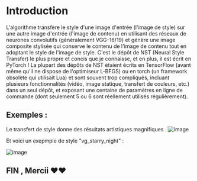 # Introduction

 L'algorithme transfère le style d'une image d'entrée (l'image de style) sur une autre image d'entrée (l'image de contenu) en utilisant des réseaux de neurones convolutifs (généralement VGG-16/19) et génère une image composite stylisée qui conserve le contenu de l'image de contenu tout en adoptant le style de l'image de style.
C'est le dépôt de NST (Neural Style Transfer) le plus propre et concis que je connaisse, et en plus, il est écrit en PyTorch ! 
La plupart des dépôts de NST étaient écrits en TensorFlow (avant même qu'il ne dispose de l'optimiseur L-BFGS) ou en torch (un framework obsolète qui utilisait Lua) et sont souvent trop compliqués, incluant plusieurs fonctionnalités (vidéo, image statique, transfert de couleurs, etc.) dans un seul dépôt, et exposant une centaine de paramètres en ligne de commande (dont seulement 5 ou 6 sont réellement utilisés régulièrement).

## Exemples : 

Le transfert de style donne des résultats artistiques magnifiques .
![image](https://github.com/user-attachments/assets/fc21b602-a161-4e9a-9a95-30f18d9ecb2c)

Et voici un exepmple de style "vg_starry_night" : 

![image](https://github.com/user-attachments/assets/d5d96c7b-1f32-4c41-b818-9e21029f4497)


## FIN , Mercii ❤️❤️
